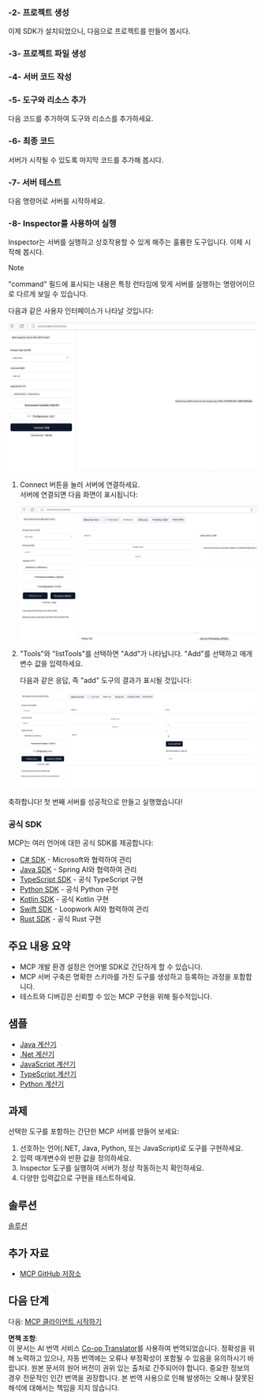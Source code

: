 <!--
CO_OP_TRANSLATOR_METADATA:
{
  "original_hash": "d730cbe43a8efc148677fdbc849a7d5e",
  "translation_date": "2025-06-02T16:56:34+00:00",
  "source_file": "03-GettingStarted/01-first-server/README.md",
  "language_code": "ko"
}
-->
### -2- 프로젝트 생성

이제 SDK가 설치되었으니, 다음으로 프로젝트를 만들어 봅시다.

### -3- 프로젝트 파일 생성

### -4- 서버 코드 작성

### -5- 도구와 리소스 추가

다음 코드를 추가하여 도구와 리소스를 추가하세요.

### -6- 최종 코드

서버가 시작될 수 있도록 마지막 코드를 추가해 봅시다.

### -7- 서버 테스트

다음 명령어로 서버를 시작하세요.

### -8- Inspector를 사용하여 실행

Inspector는 서버를 실행하고 상호작용할 수 있게 해주는 훌륭한 도구입니다. 이제 시작해 봅시다.

> [!NOTE]
> "command" 필드에 표시되는 내용은 특정 런타임에 맞게 서버를 실행하는 명령어이므로 다르게 보일 수 있습니다.

다음과 같은 사용자 인터페이스가 나타날 것입니다:

![Connect](../../../../translated_images/connect.141db0b2bd05f096fb1dd91273771fd8b2469d6507656c3b0c9df4b3c5473929.ko.png)

1. Connect 버튼을 눌러 서버에 연결하세요.  
   서버에 연결되면 다음 화면이 표시됩니다:

   ![Connected](../../../../translated_images/connected.73d1e042c24075d386cacdd4ee7cd748c16364c277d814e646ff2f7b5eefde85.ko.png)

2. "Tools"와 "listTools"를 선택하면 "Add"가 나타납니다. "Add"를 선택하고 매개변수 값을 입력하세요.

   다음과 같은 응답, 즉 "add" 도구의 결과가 표시될 것입니다:

   ![Result of running add](../../../../translated_images/ran-tool.a5a6ee878c1369ec1e379b81053395252a441799dbf23416c36ddf288faf8249.ko.png)

축하합니다! 첫 번째 서버를 성공적으로 만들고 실행했습니다!

### 공식 SDK

MCP는 여러 언어에 대한 공식 SDK를 제공합니다:  
- [C# SDK](https://github.com/modelcontextprotocol/csharp-sdk) - Microsoft와 협력하여 관리  
- [Java SDK](https://github.com/modelcontextprotocol/java-sdk) - Spring AI와 협력하여 관리  
- [TypeScript SDK](https://github.com/modelcontextprotocol/typescript-sdk) - 공식 TypeScript 구현  
- [Python SDK](https://github.com/modelcontextprotocol/python-sdk) - 공식 Python 구현  
- [Kotlin SDK](https://github.com/modelcontextprotocol/kotlin-sdk) - 공식 Kotlin 구현  
- [Swift SDK](https://github.com/modelcontextprotocol/swift-sdk) - Loopwork AI와 협력하여 관리  
- [Rust SDK](https://github.com/modelcontextprotocol/rust-sdk) - 공식 Rust 구현  

## 주요 내용 요약

- MCP 개발 환경 설정은 언어별 SDK로 간단하게 할 수 있습니다.  
- MCP 서버 구축은 명확한 스키마를 가진 도구를 생성하고 등록하는 과정을 포함합니다.  
- 테스트와 디버깅은 신뢰할 수 있는 MCP 구현을 위해 필수적입니다.  

## 샘플

- [Java 계산기](../samples/java/calculator/README.md)  
- [.Net 계산기](../../../../03-GettingStarted/samples/csharp)  
- [JavaScript 계산기](../samples/javascript/README.md)  
- [TypeScript 계산기](../samples/typescript/README.md)  
- [Python 계산기](../../../../03-GettingStarted/samples/python)  

## 과제

선택한 도구를 포함하는 간단한 MCP 서버를 만들어 보세요:  
1. 선호하는 언어(.NET, Java, Python, 또는 JavaScript)로 도구를 구현하세요.  
2. 입력 매개변수와 반환 값을 정의하세요.  
3. Inspector 도구를 실행하여 서버가 정상 작동하는지 확인하세요.  
4. 다양한 입력값으로 구현을 테스트하세요.  

## 솔루션

[솔루션](./solution/README.md)

## 추가 자료

- [MCP GitHub 저장소](https://github.com/microsoft/mcp-for-beginners)

## 다음 단계

다음: [MCP 클라이언트 시작하기](/03-GettingStarted/02-client/README.md)

**면책 조항**:  
이 문서는 AI 번역 서비스 [Co-op Translator](https://github.com/Azure/co-op-translator)를 사용하여 번역되었습니다. 정확성을 위해 노력하고 있으나, 자동 번역에는 오류나 부정확성이 포함될 수 있음을 유의하시기 바랍니다. 원본 문서의 원어 버전이 권위 있는 출처로 간주되어야 합니다. 중요한 정보의 경우 전문적인 인간 번역을 권장합니다. 본 번역 사용으로 인해 발생하는 오해나 잘못된 해석에 대해서는 책임을 지지 않습니다.